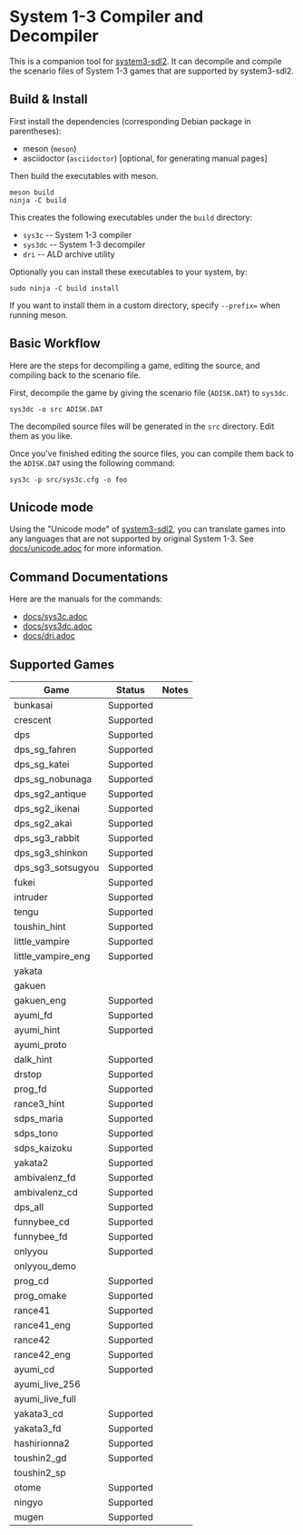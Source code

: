 # System 1-3 Compiler and Decompiler
This is a companion tool for [system3-sdl2](https://github.com/kichikuou/system3-sdl2).
It can decompile and compile the scenario files of System 1-3 games that are
supported by system3-sdl2.

## Build & Install
First install the dependencies (corresponding Debian package in parentheses):
- meson (`meson`)
- asciidoctor (`asciidoctor`) [optional, for generating manual pages]

Then build the executables with meson.
```
meson build
ninja -C build
```
This creates the following executables under the `build` directory:
- `sys3c` -- System 1-3 compiler
- `sys3dc` -- System 1-3 decompiler
- `dri` -- ALD archive utility

Optionally you can install these executables to your system, by:
```
sudo ninja -C build install
```
If you want to install them in a custom directory, specify `--prefix=` when
running meson.

## Basic Workflow
Here are the steps for decompiling a game, editing the source, and compiling back to the scenario file.

First, decompile the game by giving the scenario file (`ADISK.DAT`) to `sys3dc`.
```
sys3dc -o src ADISK.DAT
```

The decompiled source files will be generated in the `src` directory. Edit them as you like.

Once you've finished editing the source files, you can compile them back to the `ADISK.DAT` using the following command:
```
sys3c -p src/sys3c.cfg -o foo
```

## Unicode mode
Using the "Unicode mode" of [system3-sdl2](https://github.com/kichikuou/system3-sdl2),
you can translate games into any languages that are not supported by original
System 1-3. See [docs/unicode.adoc](docs/unicode.adoc) for more information.

## Command Documentations
Here are the manuals for the commands:
- [docs/sys3c.adoc](docs/sys3c.adoc)
- [docs/sys3dc.adoc](docs/sys3dc.adoc)
- [docs/dri.adoc](docs/dri.adoc)

## Supported Games

|         Game        |   Status    | Notes |
| ------------------- | ----------- | ----- |
| bunkasai            | Supported   |       |
| crescent            | Supported   |       |
| dps                 | Supported   |       |
| dps_sg_fahren       | Supported   |       |
| dps_sg_katei        | Supported   |       |
| dps_sg_nobunaga     | Supported   |       |
| dps_sg2_antique     | Supported   |       |
| dps_sg2_ikenai      | Supported   |       |
| dps_sg2_akai        | Supported   |       |
| dps_sg3_rabbit      | Supported   |       |
| dps_sg3_shinkon     | Supported   |       |
| dps_sg3_sotsugyou   | Supported   |       |
| fukei               | Supported   |       |
| intruder            | Supported   |       |
| tengu               | Supported   |       |
| toushin_hint        | Supported   |       |
| little_vampire      | Supported   |       |
| little_vampire_eng  | Supported   |       |
| yakata              |             |       |
| gakuen              |             |       |
| gakuen_eng          | Supported   |       |
| ayumi_fd            | Supported   |       |
| ayumi_hint          | Supported   |       |
| ayumi_proto         |             |       |
| dalk_hint           | Supported   |       |
| drstop              | Supported   |       |
| prog_fd             | Supported   |       |
| rance3_hint         | Supported   |       |
| sdps_maria          | Supported   |       |
| sdps_tono           | Supported   |       |
| sdps_kaizoku        | Supported   |       |
| yakata2             | Supported   |       |
| ambivalenz_fd       | Supported   |       |
| ambivalenz_cd       | Supported   |       |
| dps_all             | Supported   |       |
| funnybee_cd         | Supported   |       |
| funnybee_fd         | Supported   |       |
| onlyyou             | Supported   |       |
| onlyyou_demo        |             |       |
| prog_cd             | Supported   |       |
| prog_omake          | Supported   |       |
| rance41             | Supported   |       |
| rance41_eng         | Supported   |       |
| rance42             | Supported   |       |
| rance42_eng         | Supported   |       |
| ayumi_cd            | Supported   |       |
| ayumi_live_256      |             |       |
| ayumi_live_full     |             |       |
| yakata3_cd          | Supported   |       |
| yakata3_fd          | Supported   |       |
| hashirionna2        | Supported   |       |
| toushin2_gd         | Supported   |       |
| toushin2_sp         |             |       |
| otome               | Supported   |       |
| ningyo              | Supported   |       |
| mugen               | Supported   |       |
